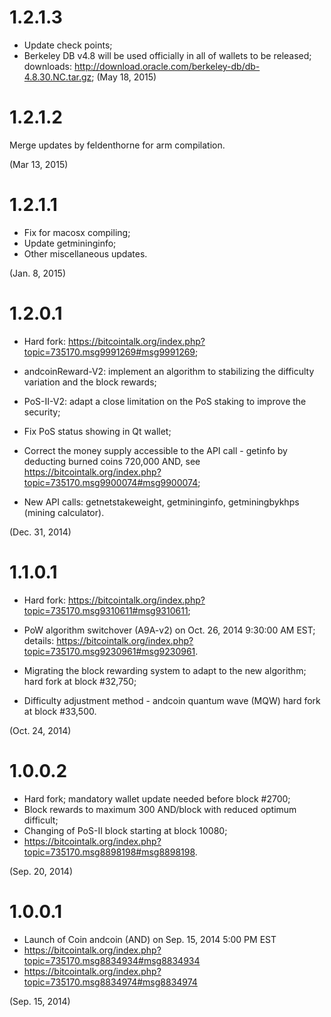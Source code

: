 1.2.1.3 
=============

- Update check points;
- Berkeley DB v4.8 will be used officially in all of wallets to be released; downloads: http://download.oracle.com/berkeley-db/db-4.8.30.NC.tar.gz;
(May 18, 2015)

1.2.1.2
=============

Merge updates by feldenthorne for arm compilation.

(Mar 13, 2015)
 
1.2.1.1
=============

- Fix for macosx compiling;
- Update getmininginfo;
- Other miscellaneous updates.

(Jan. 8, 2015)

1.2.0.1
=============

- Hard fork: https://bitcointalk.org/index.php?topic=735170.msg9991269#msg9991269;

- andcoinReward-V2: implement an algorithm to stabilizing the difficulty variation and the block rewards;

- PoS-II-V2: adapt a close limitation on the PoS staking to improve the security;

- Fix PoS status showing in Qt wallet;

- Correct the money supply accessible to the API call - getinfo by deducting burned coins 720,000 AND, see https://bitcointalk.org/index.php?topic=735170.msg9900074#msg9900074; 

- New API calls: getnetstakeweight, getmininginfo, getminingbykhps (mining calculator).

(Dec. 31, 2014)


1.1.0.1
=============

- Hard fork: https://bitcointalk.org/index.php?topic=735170.msg9310611#msg9310611;

- PoW algorithm switchover (A9A-v2) on Oct. 26, 2014 9:30:00 AM EST; details: https://bitcointalk.org/index.php?topic=735170.msg9230961#msg9230961.

- Migrating the block rewarding system to adapt to the new algorithm; hard fork at block #32,750;

- Difficulty adjustment method - andcoin quantum wave (MQW) hard fork at block #33,500.

(Oct. 24, 2014)

1.0.0.2
=============

- Hard fork; mandatory wallet update needed before block #2700;
- Block rewards to maximum 300 AND/block with reduced optimum difficult;
- Changing of PoS-II block starting at block 10080;
- https://bitcointalk.org/index.php?topic=735170.msg8898198#msg8898198.

(Sep. 20, 2014)

1.0.0.1
=============
- Launch of Coin andcoin (AND) on Sep. 15, 2014 5:00 PM EST
- https://bitcointalk.org/index.php?topic=735170.msg8834934#msg8834934
- https://bitcointalk.org/index.php?topic=735170.msg8834974#msg8834974

(Sep. 15, 2014)